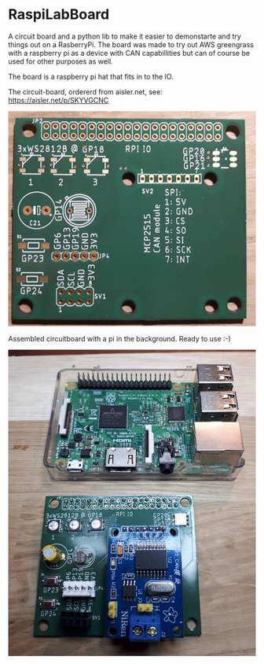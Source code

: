 # RaspiLabBoard
A circuit board and a python lib to make it easier to demonstarte and try things out on a RasberryPi. The board was made to try out AWS greengrass with a raspberry pi as a device with CAN capabillities but can of course be used for other purposes as well. 

The board is a raspberry pi hat that fits in to the IO.

The circuit-board, ordererd from aisler.net, see: https://aisler.net/p/SKYVGCNC 

<img src="https://github.com/teddycool/RaspiLabBoard/blob/master/20190311_202329_800x.jpg" alt="Front..."/>

Assembled circuitboard with a pi in the background. Ready to use :-)

<img src="https://github.com/teddycool/RaspiLabBoard/blob/master/20190311_201655_800x.jpg" alt="Front..."/>
